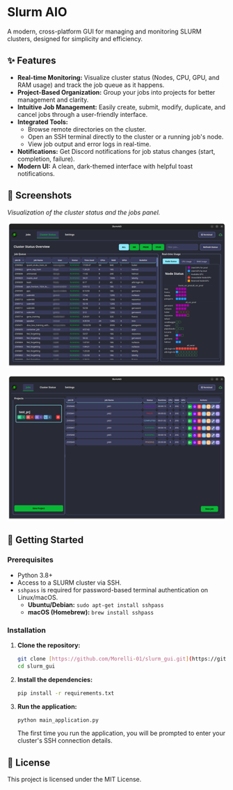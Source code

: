 # Slurm AIO

A modern, cross-platform GUI for managing and monitoring SLURM clusters, designed for simplicity and efficiency.

## ✨ Features

-   **Real-time Monitoring:** Visualize cluster status (Nodes, CPU, GPU, and RAM usage) and track the job queue as it happens.
-   **Project-Based Organization:** Group your jobs into projects for better management and clarity.
-   **Intuitive Job Management:** Easily create, submit, modify, duplicate, and cancel jobs through a user-friendly interface.
-   **Integrated Tools:**
    -   Browse remote directories on the cluster.
    -   Open an SSH terminal directly to the cluster or a running job's node.
    -   View job output and error logs in real-time.
-   **Notifications:** Get Discord notifications for job status changes (start, completion, failure).
-   **Modern UI:** A clean, dark-themed interface with helpful toast notifications.

## 📸 Screenshots

*Visualization of the cluster status and the jobs panel.*

![Cluster Status Panel](https://raw.githubusercontent.com/Morelli-01/slurm_gui/refs/heads/main/src_static/cluster_status.webp)

![Jobs Panel](https://raw.githubusercontent.com/Morelli-01/slurm_gui/refs/heads/main/src_static/job_panel.webp)

## 🚀 Getting Started

### Prerequisites

-   Python 3.8+
-   Access to a SLURM cluster via SSH.
-   `sshpass` is required for password-based terminal authentication on Linux/macOS.
    -   **Ubuntu/Debian:** `sudo apt-get install sshpass`
    -   **macOS (Homebrew):** `brew install sshpass`

### Installation

1.  **Clone the repository:**
    ```sh
    git clone [https://github.com/Morelli-01/slurm_gui.git](https://github.com/Morelli-01/slurm_gui.git)
    cd slurm_gui
    ```

2.  **Install the dependencies:**
    ```sh
    pip install -r requirements.txt
    ```

3.  **Run the application:**
    ```sh
    python main_application.py
    ```
    The first time you run the application, you will be prompted to enter your cluster's SSH connection details.

## 📄 License

This project is licensed under the MIT License.